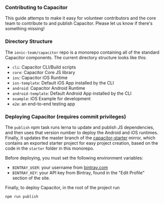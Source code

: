 ### Contributing to Capacitor

This guide attemps to make it easy for volunteer contributors and the core team to contribute to and publish Capacitor. Please let us know if there's something missing!

### Directory Structure

The `ionic-team/capacitor` repo is a monorepo containing all of the standard Capacitor components. The current directory structure looks like this:


* `cli`: Capacitor CLI/Build scripts
* `core`: Capacitor Core JS library
* `ios`: Capacitor iOS Runtime
* `ios-template`: Default iOS App installed by the CLI
* `android`: Capacitor Android Runtime
* `android-template`: Default Android App installed by the CLI
* `example`: iOS Example for development
* `e2e`: an end-to-end testing app

### Deploying Capacitor (requires commit privileges)

The `publish` npm task runs lerna to update and publish JS dependencies, and then uses that version number to deploy the Android and iOS runtimes. Finally, it updates the master branch of the [capacitor-starter](https://github.com/ionic-team/capacitor-starter) mirror, which contains an exported starter project for easy project creation, based on the code in the `starter` folder in this monorepo.

Before deploying, you must set the following environment variables:

 - `BINTRAY_USER`: your username from [bintray.com](http://bintray.com)
 - `BINTRAY_KEY`: your API key from Bintray, found in the "Edit Profile" section of the site.
 
Finally, to deploy Capacitor, in the root of the project run
 
```bash
npm run publish
```
